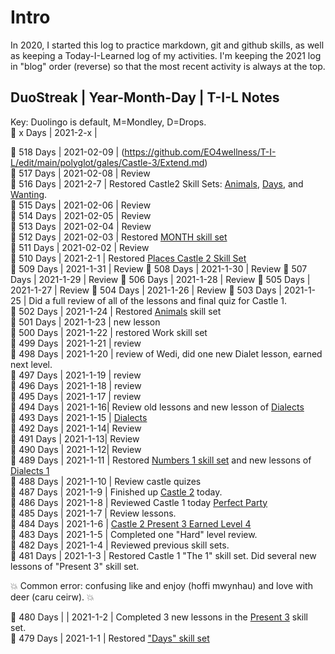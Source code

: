 # Intro
In 2020, I started this log to practice markdown, git and github skills, as well as keeping a Today-I-Learned log of my activities. I'm keeping the 2021 log in "blog" order (reverse) so that the most recent activity is always at the top. 


## DuoStreak | Year-Month-Day | T-I-L Notes 
Key: Duolingo is default, M=Mondley, D=Drops. <br>
:dragon_face:  x Days | 2021-2-x |  <br> 




:dragon_face: 518 Days | 2021-02-09 | (https://github.com/EO4wellness/T-I-L/edit/main/polyglot/gales/Castle-3/Extend.md)<br>
:dragon_face: 517 Days | 2021-02-08 | Review <br>
:dragon_face:  516 Days | 2021-2-7 | Restored Castle2 Skill Sets: [Animals](https://github.com/EO4wellness/T-I-L/blob/main/polyglot/gales/Castle-2/Animals.md), [Days](https://github.com/EO4wellness/T-I-L/blob/main/polyglot/gales/Castle-2/Days.md), and [Wanting](https://github.com/EO4wellness/T-I-L/blob/main/polyglot/gales/Castle-2/Wanting.md).<br> 
:dragon_face: 515 Days | 2021-02-06 | Review <br>
:dragon_face: 514 Days | 2021-02-05 | Review <br>
:dragon_face: 513 Days | 2021-02-04 | Review <br>
:dragon_face: 512 Days | 2021-02-03 | Restored [MONTH skill set](https://github.com/EO4wellness/T-I-L/blob/main/polyglot/gales/Castle-2/Months.md#restoration-session-2021-02-03)<br>
:dragon_face: 511 Days | 2021-02-02 | Review <br>
:dragon_face:  510 Days | 2021-2-1 |  Restored [Places Castle 2 Skill Set](https://github.com/EO4wellness/T-I-L/blob/main/polyglot/gales/Castle-2/Places.MD)<br>
:dragon_face:  509 Days | 2021-1-31 | Review 
:dragon_face:  508 Days | 2021-1-30 | Review 
:dragon_face:  507 Days | 2021-1-29 | Review 
:dragon_face:  506 Days | 2021-1-28 | Review 
:dragon_face:  505 Days | 2021-1-27 | Review 
:dragon_face:  504 Days | 2021-1-26 | Review 
:dragon_face:  503 Days | 2021-1-25 | Did a full review of all of the lessons and final quiz for Castle 1. <br>
:dragon_face:  502 Days | 2021-1-24 | Restored [Animals](https://github.com/EO4wellness/T-I-L/blob/main/polyglot/gales/Castle-2/Animals.md) skill set<br>
:dragon_face:  501 Days | 2021-1-23 | new lesson <br>
:dragon_face:  500 Days | 2021-1-22 | restored Work skill set <br>
:dragon_face:  499 Days | 2021-1-21 | review <br>
:dragon_face:  498 Days | 2021-1-20 | review of Wedi, did one new Dialet lesson, earned next level. <br> 
:dragon_face:  497 Days | 2021-1-19 | review  <br> 
:dragon_face:  496 Days | 2021-1-18 | review  <br> 
:dragon_face:  495 Days | 2021-1-17 | review  <br> 
:dragon_face:  494 Days | 2021-1-16|  Review old lessons and new lesson of [Dialects](https://github.com/EO4wellness/T-I-L/blob/main/polyglot/gales/Castle-3/Dialects-1.md#2021-01-16) <br> 
:dragon_face:  493 Days | 2021-1-15 | [Dialects](https://github.com/EO4wellness/T-I-L/blob/main/polyglot/gales/Castle-3/Dialects-1.md#2021-01-11)<br> 
:dragon_face:  492 Days | 2021-1-14|  Review <br> 
:dragon_face:  491 Days | 2021-1-13|  Review <br> 
:dragon_face:  490 Days | 2021-1-12|  Review <br> 
:dragon_face:  489 Days | 2021-1-11 | Restored [Numbers 1 skill set](https://github.com/EO4wellness/T-I-L/blob/main/polyglot/gales/Castle-1/Numbers-1.md) and new lessons of [Dialects 1](https://github.com/EO4wellness/T-I-L/blob/main/polyglot/gales/Castle-3/Dialects-1.md) <br> 
:dragon_face:  488 Days | 2021-1-10 | Review castle quizes <br> 
:dragon_face:  487 Days | 2021-1-9 | Finished up [Castle 2](https://github.com/EO4wellness/T-I-L/tree/main/polyglot/gales/Castle-2) today. <br> 
:dragon_face:  486 Days | 2021-1-8 | Reviewed Castle 1 today [Perfect Party](https://github.com/EO4wellness/T-I-L/tree/main/polyglot/gales/Castle-1) <br> 
:dragon_face:  485 Days | 2021-1-7 | Review lessons.  <br> 
:dragon_face:  484 Days | 2021-1-6 | [Castle 2 Present 3 Earned Level 4](https://github.com/EO4wellness/T-I-L/blob/main/polyglot/gales/Castle-2/2021-01-06-next-level.png)<br>
:dragon_face:  483 Days | 2021-1-5 |  Completed one "Hard" level review. <br>
:dragon_face:  482 Days | 2021-1-4 |  Reviewed previous skill sets. <br>
:dragon_face:  481 Days | 2021-1-3 |  Restored Castle 1 "The 1" skill set.  Did several new lessons of "Present 3" skill set.  <br>


  :boom: Common error: confusing like and enjoy (hoffi mwynhau) and love with deer (caru ceirw). :boom:
    
    
:dragon_face:  480 Days | | 2021-1-2 | Completed 3 new lessons in the [Present 3](https://github.com/EO4wellness/T-I-L/blob/main/polyglot/gales/Castle-2/2021-01-02.md) skill set. <br>
:dragon_face:  479 Days | 2021-1-1 | Restored ["Days" skill set](https://github.com/EO4wellness/T-I-L/blob/main/polyglot/gales/Castle-2/Days.md)<br>
